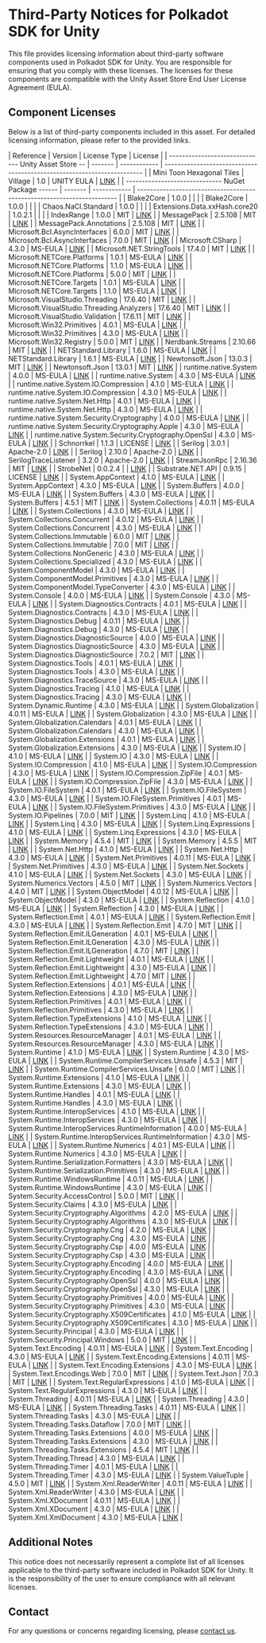 # Third-Party Notices for Polkadot SDK for Unity

This file provides licensing information about third-party software components used in Polkadot SDK for Unity. You are responsible for ensuring that you
comply with these licenses. The licenses for these components are compatible with the Unity Asset Store End User License Agreement (EULA).

## Component Licenses

Below is a list of third-party components included in this asset. For detailed licensing information, please refer to the provided links.

 | Reference                                           | Version | License Type | License                                                                 | 
 | ------------------------------ Unity Asset Store -- | ------- | ------------ | ----------------------------------------------------------------------- | 
 | Mini Toon Hexagonal Tiles | Village                 | 1.0     | UNITY EULA   | [LINK](https://unity.com/legal/as-terms)                                | 
 | ------------------------------ NuGet Package ------ | ------- | ------------ | ----------------------------------------------------------------------- |
 | Blake2Core                                          | 1.0.0   |              |                                                                         | 
 | Blake2Core                                          | 1.0.0   |              |                                                                         | 
 | Chaos.NaCl.Standard                                 | 1.0.0   |              |                                                                         | 
 | Extensions.Data.xxHash.core20                       | 1.0.2.1 |              |                                                                         | 
 | IndexRange                                          | 1.0.0   | MIT          | [LINK](https://licenses.nuget.org/MIT)                                  | 
 | MessagePack                                         | 2.5.108 | MIT          | [LINK](https://licenses.nuget.org/MIT)                                  | 
 | MessagePack.Annotations                             | 2.5.108 | MIT          | [LINK](https://licenses.nuget.org/MIT)                                  | 
 | Microsoft.Bcl.AsyncInterfaces                       | 6.0.0   | MIT          | [LINK](https://licenses.nuget.org/MIT)                                  | 
 | Microsoft.Bcl.AsyncInterfaces                       | 7.0.0   | MIT          | [LINK](https://licenses.nuget.org/MIT)                                  | 
 | Microsoft.CSharp                                    | 4.3.0   | MS-EULA      | [LINK](http://go.microsoft.com/fwlink/?LinkId=329770)                   | 
 | Microsoft.NET.StringTools                           | 17.4.0  | MIT          | [LINK](https://licenses.nuget.org/MIT)                                  | 
 | Microsoft.NETCore.Platforms                         | 1.0.1   | MS-EULA      | [LINK](http://go.microsoft.com/fwlink/?LinkId=329770)                   | 
 | Microsoft.NETCore.Platforms                         | 1.1.0   | MS-EULA      | [LINK](http://go.microsoft.com/fwlink/?LinkId=329770)                   | 
 | Microsoft.NETCore.Platforms                         | 5.0.0   | MIT          | [LINK](https://licenses.nuget.org/MIT)                                  | 
 | Microsoft.NETCore.Targets                           | 1.0.1   | MS-EULA      | [LINK](http://go.microsoft.com/fwlink/?LinkId=329770)                   | 
 | Microsoft.NETCore.Targets                           | 1.1.0   | MS-EULA      | [LINK](http://go.microsoft.com/fwlink/?LinkId=329770)                   | 
 | Microsoft.VisualStudio.Threading                    | 17.6.40 | MIT          | [LINK](https://licenses.nuget.org/MIT)                                  | 
 | Microsoft.VisualStudio.Threading.Analyzers          | 17.6.40 | MIT          | [LINK](https://licenses.nuget.org/MIT)                                  | 
 | Microsoft.VisualStudio.Validation                   | 17.6.11 | MIT          | [LINK](https://licenses.nuget.org/MIT)                                  | 
 | Microsoft.Win32.Primitives                          | 4.0.1   | MS-EULA      | [LINK](http://go.microsoft.com/fwlink/?LinkId=329770)                   | 
 | Microsoft.Win32.Primitives                          | 4.3.0   | MS-EULA      | [LINK](http://go.microsoft.com/fwlink/?LinkId=329770)                   | 
 | Microsoft.Win32.Registry                            | 5.0.0   | MIT          | [LINK](https://licenses.nuget.org/MIT)                                  | 
 | Nerdbank.Streams                                    | 2.10.66 | MIT          | [LINK](https://licenses.nuget.org/MIT)                                  | 
 | NETStandard.Library                                 | 1.6.0   | MS-EULA      | [LINK](http://go.microsoft.com/fwlink/?LinkId=329770)                   | 
 | NETStandard.Library                                 | 1.6.1   | MS-EULA      | [LINK](http://go.microsoft.com/fwlink/?LinkId=329770)                   | 
 | Newtonsoft.Json                                     | 13.0.3  | MIT          | [LINK](https://licenses.nuget.org/MIT)                                  | 
 | Newtonsoft.Json                                     | 13.0.1  | MIT          | [LINK](https://licenses.nuget.org/MIT)                                  | 
 | runtime.native.System                               | 4.0.0   | MS-EULA      | [LINK](http://go.microsoft.com/fwlink/?LinkId=329770)                   | 
 | runtime.native.System                               | 4.3.0   | MS-EULA      | [LINK](http://go.microsoft.com/fwlink/?LinkId=329770)                   | 
 | runtime.native.System.IO.Compression                | 4.1.0   | MS-EULA      | [LINK](http://go.microsoft.com/fwlink/?LinkId=329770)                   | 
 | runtime.native.System.IO.Compression                | 4.3.0   | MS-EULA      | [LINK](http://go.microsoft.com/fwlink/?LinkId=329770)                   | 
 | runtime.native.System.Net.Http                      | 4.0.1   | MS-EULA      | [LINK](http://go.microsoft.com/fwlink/?LinkId=329770)                   | 
 | runtime.native.System.Net.Http                      | 4.3.0   | MS-EULA      | [LINK](http://go.microsoft.com/fwlink/?LinkId=329770)                   | 
 | runtime.native.System.Security.Cryptography         | 4.0.0   | MS-EULA      | [LINK](http://go.microsoft.com/fwlink/?LinkId=329770)                   | 
 | runtime.native.System.Security.Cryptography.Apple   | 4.3.0   | MS-EULA      | [LINK](http://go.microsoft.com/fwlink/?LinkId=329770)                   | 
 | runtime.native.System.Security.Cryptography.OpenSsl | 4.3.0   | MS-EULA      | [LINK](http://go.microsoft.com/fwlink/?LinkId=329770)                   | 
 | Schnorrkel                                          | 1.1.3   | LICENSE      | [LINK](https://www.nuget.org/packages/Schnorrkel/1.1.3/License)         | 
 | Serilog                                             | 3.0.1   | Apache-2.0   | [LINK](https://licenses.nuget.org/Apache-2.0)                           | 
 | Serilog                                             | 2.10.0  | Apache-2.0   | [LINK](https://licenses.nuget.org/Apache-2.0)                           | 
 | SerilogTraceListener                                | 3.2.0   | Apache-2.0   | [LINK](https://www.apache.org/licenses/LICENSE-2.0)                     | 
 | StreamJsonRpc                                       | 2.16.36 | MIT          | [LINK](https://licenses.nuget.org/MIT)                                  | 
 | StrobeNet                                           | 0.0.2.4 |              | [LINK](https://github.com/Fasjeit/StrobeNet/blob/master/LICENSE)        | 
 | Substrate.NET.API                                   | 0.9.15  | LICENSE      | [LINK](https://www.nuget.org/packages/Substrate.NET.API/0.9.15/License) | 
 | System.AppContext                                   | 4.1.0   | MS-EULA      | [LINK](http://go.microsoft.com/fwlink/?LinkId=329770)                   | 
 | System.AppContext                                   | 4.3.0   | MS-EULA      | [LINK](http://go.microsoft.com/fwlink/?LinkId=329770)                   | 
 | System.Buffers                                      | 4.0.0   | MS-EULA      | [LINK](http://go.microsoft.com/fwlink/?LinkId=329770)                   | 
 | System.Buffers                                      | 4.3.0   | MS-EULA      | [LINK](http://go.microsoft.com/fwlink/?LinkId=329770)                   | 
 | System.Buffers                                      | 4.5.1   | MIT          | [LINK](https://github.com/dotnet/corefx/blob/master/LICENSE.TXT)        | 
 | System.Collections                                  | 4.0.11  | MS-EULA      | [LINK](http://go.microsoft.com/fwlink/?LinkId=329770)                   | 
 | System.Collections                                  | 4.3.0   | MS-EULA      | [LINK](http://go.microsoft.com/fwlink/?LinkId=329770)                   | 
 | System.Collections.Concurrent                       | 4.0.12  | MS-EULA      | [LINK](http://go.microsoft.com/fwlink/?LinkId=329770)                   | 
 | System.Collections.Concurrent                       | 4.3.0   | MS-EULA      | [LINK](http://go.microsoft.com/fwlink/?LinkId=329770)                   | 
 | System.Collections.Immutable                        | 6.0.0   | MIT          | [LINK](https://licenses.nuget.org/MIT)                                  | 
 | System.Collections.Immutable                        | 7.0.0   | MIT          | [LINK](https://licenses.nuget.org/MIT)                                  | 
 | System.Collections.NonGeneric                       | 4.3.0   | MS-EULA      | [LINK](http://go.microsoft.com/fwlink/?LinkId=329770)                   | 
 | System.Collections.Specialized                      | 4.3.0   | MS-EULA      | [LINK](http://go.microsoft.com/fwlink/?LinkId=329770)                   | 
 | System.ComponentModel                               | 4.3.0   | MS-EULA      | [LINK](http://go.microsoft.com/fwlink/?LinkId=329770)                   | 
 | System.ComponentModel.Primitives                    | 4.3.0   | MS-EULA      | [LINK](http://go.microsoft.com/fwlink/?LinkId=329770)                   | 
 | System.ComponentModel.TypeConverter                 | 4.3.0   | MS-EULA      | [LINK](http://go.microsoft.com/fwlink/?LinkId=329770)                   | 
 | System.Console                                      | 4.0.0   | MS-EULA      | [LINK](http://go.microsoft.com/fwlink/?LinkId=329770)                   | 
 | System.Console                                      | 4.3.0   | MS-EULA      | [LINK](http://go.microsoft.com/fwlink/?LinkId=329770)                   | 
 | System.Diagnostics.Contracts                        | 4.0.1   | MS-EULA      | [LINK](http://go.microsoft.com/fwlink/?LinkId=329770)                   | 
 | System.Diagnostics.Contracts                        | 4.3.0   | MS-EULA      | [LINK](http://go.microsoft.com/fwlink/?LinkId=329770)                   | 
 | System.Diagnostics.Debug                            | 4.0.11  | MS-EULA      | [LINK](http://go.microsoft.com/fwlink/?LinkId=329770)                   | 
 | System.Diagnostics.Debug                            | 4.3.0   | MS-EULA      | [LINK](http://go.microsoft.com/fwlink/?LinkId=329770)                   | 
 | System.Diagnostics.DiagnosticSource                 | 4.0.0   | MS-EULA      | [LINK](http://go.microsoft.com/fwlink/?LinkId=329770)                   | 
 | System.Diagnostics.DiagnosticSource                 | 4.3.0   | MS-EULA      | [LINK](http://go.microsoft.com/fwlink/?LinkId=329770)                   | 
 | System.Diagnostics.DiagnosticSource                 | 7.0.2   | MIT          | [LINK](https://licenses.nuget.org/MIT)                                  | 
 | System.Diagnostics.Tools                            | 4.0.1   | MS-EULA      | [LINK](http://go.microsoft.com/fwlink/?LinkId=329770)                   | 
 | System.Diagnostics.Tools                            | 4.3.0   | MS-EULA      | [LINK](http://go.microsoft.com/fwlink/?LinkId=329770)                   | 
 | System.Diagnostics.TraceSource                      | 4.3.0   | MS-EULA      | [LINK](http://go.microsoft.com/fwlink/?LinkId=329770)                   | 
 | System.Diagnostics.Tracing                          | 4.1.0   | MS-EULA      | [LINK](http://go.microsoft.com/fwlink/?LinkId=329770)                   | 
 | System.Diagnostics.Tracing                          | 4.3.0   | MS-EULA      | [LINK](http://go.microsoft.com/fwlink/?LinkId=329770)                   | 
 | System.Dynamic.Runtime                              | 4.3.0   | MS-EULA      | [LINK](http://go.microsoft.com/fwlink/?LinkId=329770)                   | 
 | System.Globalization                                | 4.0.11  | MS-EULA      | [LINK](http://go.microsoft.com/fwlink/?LinkId=329770)                   | 
 | System.Globalization                                | 4.3.0   | MS-EULA      | [LINK](http://go.microsoft.com/fwlink/?LinkId=329770)                   | 
 | System.Globalization.Calendars                      | 4.0.1   | MS-EULA      | [LINK](http://go.microsoft.com/fwlink/?LinkId=329770)                   | 
 | System.Globalization.Calendars                      | 4.3.0   | MS-EULA      | [LINK](http://go.microsoft.com/fwlink/?LinkId=329770)                   | 
 | System.Globalization.Extensions                     | 4.0.1   | MS-EULA      | [LINK](http://go.microsoft.com/fwlink/?LinkId=329770)                   | 
 | System.Globalization.Extensions                     | 4.3.0   | MS-EULA      | [LINK](http://go.microsoft.com/fwlink/?LinkId=329770)                   | 
 | System.IO                                           | 4.1.0   | MS-EULA      | [LINK](http://go.microsoft.com/fwlink/?LinkId=329770)                   | 
 | System.IO                                           | 4.3.0   | MS-EULA      | [LINK](http://go.microsoft.com/fwlink/?LinkId=329770)                   | 
 | System.IO.Compression                               | 4.1.0   | MS-EULA      | [LINK](http://go.microsoft.com/fwlink/?LinkId=329770)                   | 
 | System.IO.Compression                               | 4.3.0   | MS-EULA      | [LINK](http://go.microsoft.com/fwlink/?LinkId=329770)                   | 
 | System.IO.Compression.ZipFile                       | 4.0.1   | MS-EULA      | [LINK](http://go.microsoft.com/fwlink/?LinkId=329770)                   | 
 | System.IO.Compression.ZipFile                       | 4.3.0   | MS-EULA      | [LINK](http://go.microsoft.com/fwlink/?LinkId=329770)                   | 
 | System.IO.FileSystem                                | 4.0.1   | MS-EULA      | [LINK](http://go.microsoft.com/fwlink/?LinkId=329770)                   | 
 | System.IO.FileSystem                                | 4.3.0   | MS-EULA      | [LINK](http://go.microsoft.com/fwlink/?LinkId=329770)                   | 
 | System.IO.FileSystem.Primitives                     | 4.0.1   | MS-EULA      | [LINK](http://go.microsoft.com/fwlink/?LinkId=329770)                   | 
 | System.IO.FileSystem.Primitives                     | 4.3.0   | MS-EULA      | [LINK](http://go.microsoft.com/fwlink/?LinkId=329770)                   | 
 | System.IO.Pipelines                                 | 7.0.0   | MIT          | [LINK](https://licenses.nuget.org/MIT)                                  | 
 | System.Linq                                         | 4.1.0   | MS-EULA      | [LINK](http://go.microsoft.com/fwlink/?LinkId=329770)                   | 
 | System.Linq                                         | 4.3.0   | MS-EULA      | [LINK](http://go.microsoft.com/fwlink/?LinkId=329770)                   | 
 | System.Linq.Expressions                             | 4.1.0   | MS-EULA      | [LINK](http://go.microsoft.com/fwlink/?LinkId=329770)                   | 
 | System.Linq.Expressions                             | 4.3.0   | MS-EULA      | [LINK](http://go.microsoft.com/fwlink/?LinkId=329770)                   | 
 | System.Memory                                       | 4.5.4   | MIT          | [LINK](https://github.com/dotnet/corefx/blob/master/LICENSE.TXT)        | 
 | System.Memory                                       | 4.5.5   | MIT          | [LINK](https://github.com/dotnet/corefx/blob/master/LICENSE.TXT)        | 
 | System.Net.Http                                     | 4.1.0   | MS-EULA      | [LINK](http://go.microsoft.com/fwlink/?LinkId=329770)                   | 
 | System.Net.Http                                     | 4.3.0   | MS-EULA      | [LINK](http://go.microsoft.com/fwlink/?LinkId=329770)                   | 
 | System.Net.Primitives                               | 4.0.11  | MS-EULA      | [LINK](http://go.microsoft.com/fwlink/?LinkId=329770)                   | 
 | System.Net.Primitives                               | 4.3.0   | MS-EULA      | [LINK](http://go.microsoft.com/fwlink/?LinkId=329770)                   | 
 | System.Net.Sockets                                  | 4.1.0   | MS-EULA      | [LINK](http://go.microsoft.com/fwlink/?LinkId=329770)                   | 
 | System.Net.Sockets                                  | 4.3.0   | MS-EULA      | [LINK](http://go.microsoft.com/fwlink/?LinkId=329770)                   | 
 | System.Numerics.Vectors                             | 4.5.0   | MIT          | [LINK](https://github.com/dotnet/corefx/blob/master/LICENSE.TXT)        | 
 | System.Numerics.Vectors                             | 4.4.0   | MIT          | [LINK](https://github.com/dotnet/corefx/blob/master/LICENSE.TXT)        | 
 | System.ObjectModel                                  | 4.0.12  | MS-EULA      | [LINK](http://go.microsoft.com/fwlink/?LinkId=329770)                   | 
 | System.ObjectModel                                  | 4.3.0   | MS-EULA      | [LINK](http://go.microsoft.com/fwlink/?LinkId=329770)                   | 
 | System.Reflection                                   | 4.1.0   | MS-EULA      | [LINK](http://go.microsoft.com/fwlink/?LinkId=329770)                   | 
 | System.Reflection                                   | 4.3.0   | MS-EULA      | [LINK](http://go.microsoft.com/fwlink/?LinkId=329770)                   | 
 | System.Reflection.Emit                              | 4.0.1   | MS-EULA      | [LINK](http://go.microsoft.com/fwlink/?LinkId=329770)                   | 
 | System.Reflection.Emit                              | 4.3.0   | MS-EULA      | [LINK](http://go.microsoft.com/fwlink/?LinkId=329770)                   | 
 | System.Reflection.Emit                              | 4.7.0   | MIT          | [LINK](https://licenses.nuget.org/MIT)                                  | 
 | System.Reflection.Emit.ILGeneration                 | 4.0.1   | MS-EULA      | [LINK](http://go.microsoft.com/fwlink/?LinkId=329770)                   | 
 | System.Reflection.Emit.ILGeneration                 | 4.3.0   | MS-EULA      | [LINK](http://go.microsoft.com/fwlink/?LinkId=329770)                   | 
 | System.Reflection.Emit.ILGeneration                 | 4.7.0   | MIT          | [LINK](https://licenses.nuget.org/MIT)                                  | 
 | System.Reflection.Emit.Lightweight                  | 4.0.1   | MS-EULA      | [LINK](http://go.microsoft.com/fwlink/?LinkId=329770)                   | 
 | System.Reflection.Emit.Lightweight                  | 4.3.0   | MS-EULA      | [LINK](http://go.microsoft.com/fwlink/?LinkId=329770)                   | 
 | System.Reflection.Emit.Lightweight                  | 4.7.0   | MIT          | [LINK](https://licenses.nuget.org/MIT)                                  | 
 | System.Reflection.Extensions                        | 4.0.1   | MS-EULA      | [LINK](http://go.microsoft.com/fwlink/?LinkId=329770)                   | 
 | System.Reflection.Extensions                        | 4.3.0   | MS-EULA      | [LINK](http://go.microsoft.com/fwlink/?LinkId=329770)                   | 
 | System.Reflection.Primitives                        | 4.0.1   | MS-EULA      | [LINK](http://go.microsoft.com/fwlink/?LinkId=329770)                   | 
 | System.Reflection.Primitives                        | 4.3.0   | MS-EULA      | [LINK](http://go.microsoft.com/fwlink/?LinkId=329770)                   | 
 | System.Reflection.TypeExtensions                    | 4.1.0   | MS-EULA      | [LINK](http://go.microsoft.com/fwlink/?LinkId=329770)                   | 
 | System.Reflection.TypeExtensions                    | 4.3.0   | MS-EULA      | [LINK](http://go.microsoft.com/fwlink/?LinkId=329770)                   | 
 | System.Resources.ResourceManager                    | 4.0.1   | MS-EULA      | [LINK](http://go.microsoft.com/fwlink/?LinkId=329770)                   | 
 | System.Resources.ResourceManager                    | 4.3.0   | MS-EULA      | [LINK](http://go.microsoft.com/fwlink/?LinkId=329770)                   | 
 | System.Runtime                                      | 4.1.0   | MS-EULA      | [LINK](http://go.microsoft.com/fwlink/?LinkId=329770)                   | 
 | System.Runtime                                      | 4.3.0   | MS-EULA      | [LINK](http://go.microsoft.com/fwlink/?LinkId=329770)                   | 
 | System.Runtime.CompilerServices.Unsafe              | 4.5.3   | MIT          | [LINK](https://github.com/dotnet/corefx/blob/master/LICENSE.TXT)        | 
 | System.Runtime.CompilerServices.Unsafe              | 6.0.0   | MIT          | [LINK](https://licenses.nuget.org/MIT)                                  | 
 | System.Runtime.Extensions                           | 4.1.0   | MS-EULA      | [LINK](http://go.microsoft.com/fwlink/?LinkId=329770)                   | 
 | System.Runtime.Extensions                           | 4.3.0   | MS-EULA      | [LINK](http://go.microsoft.com/fwlink/?LinkId=329770)                   | 
 | System.Runtime.Handles                              | 4.0.1   | MS-EULA      | [LINK](http://go.microsoft.com/fwlink/?LinkId=329770)                   | 
 | System.Runtime.Handles                              | 4.3.0   | MS-EULA      | [LINK](http://go.microsoft.com/fwlink/?LinkId=329770)                   | 
 | System.Runtime.InteropServices                      | 4.1.0   | MS-EULA      | [LINK](http://go.microsoft.com/fwlink/?LinkId=329770)                   | 
 | System.Runtime.InteropServices                      | 4.3.0   | MS-EULA      | [LINK](http://go.microsoft.com/fwlink/?LinkId=329770)                   | 
 | System.Runtime.InteropServices.RuntimeInformation   | 4.0.0   | MS-EULA      | [LINK](http://go.microsoft.com/fwlink/?LinkId=329770)                   | 
 | System.Runtime.InteropServices.RuntimeInformation   | 4.3.0   | MS-EULA      | [LINK](http://go.microsoft.com/fwlink/?LinkId=329770)                   | 
 | System.Runtime.Numerics                             | 4.0.1   | MS-EULA      | [LINK](http://go.microsoft.com/fwlink/?LinkId=329770)                   | 
 | System.Runtime.Numerics                             | 4.3.0   | MS-EULA      | [LINK](http://go.microsoft.com/fwlink/?LinkId=329770)                   | 
 | System.Runtime.Serialization.Formatters             | 4.3.0   | MS-EULA      | [LINK](http://go.microsoft.com/fwlink/?LinkId=329770)                   | 
 | System.Runtime.Serialization.Primitives             | 4.3.0   | MS-EULA      | [LINK](http://go.microsoft.com/fwlink/?LinkId=329770)                   | 
 | System.Runtime.WindowsRuntime                       | 4.0.11  | MS-EULA      | [LINK](http://go.microsoft.com/fwlink/?LinkId=329770)                   | 
 | System.Runtime.WindowsRuntime                       | 4.3.0   | MS-EULA      | [LINK](http://go.microsoft.com/fwlink/?LinkId=329770)                   | 
 | System.Security.AccessControl                       | 5.0.0   | MIT          | [LINK](https://licenses.nuget.org/MIT)                                  | 
 | System.Security.Claims                              | 4.3.0   | MS-EULA      | [LINK](http://go.microsoft.com/fwlink/?LinkId=329770)                   | 
 | System.Security.Cryptography.Algorithms             | 4.2.0   | MS-EULA      | [LINK](http://go.microsoft.com/fwlink/?LinkId=329770)                   | 
 | System.Security.Cryptography.Algorithms             | 4.3.0   | MS-EULA      | [LINK](http://go.microsoft.com/fwlink/?LinkId=329770)                   | 
 | System.Security.Cryptography.Cng                    | 4.2.0   | MS-EULA      | [LINK](http://go.microsoft.com/fwlink/?LinkId=329770)                   | 
 | System.Security.Cryptography.Cng                    | 4.3.0   | MS-EULA      | [LINK](http://go.microsoft.com/fwlink/?LinkId=329770)                   | 
 | System.Security.Cryptography.Csp                    | 4.0.0   | MS-EULA      | [LINK](http://go.microsoft.com/fwlink/?LinkId=329770)                   | 
 | System.Security.Cryptography.Csp                    | 4.3.0   | MS-EULA      | [LINK](http://go.microsoft.com/fwlink/?LinkId=329770)                   | 
 | System.Security.Cryptography.Encoding               | 4.0.0   | MS-EULA      | [LINK](http://go.microsoft.com/fwlink/?LinkId=329770)                   | 
 | System.Security.Cryptography.Encoding               | 4.3.0   | MS-EULA      | [LINK](http://go.microsoft.com/fwlink/?LinkId=329770)                   | 
 | System.Security.Cryptography.OpenSsl                | 4.0.0   | MS-EULA      | [LINK](http://go.microsoft.com/fwlink/?LinkId=329770)                   | 
 | System.Security.Cryptography.OpenSsl                | 4.3.0   | MS-EULA      | [LINK](http://go.microsoft.com/fwlink/?LinkId=329770)                   | 
 | System.Security.Cryptography.Primitives             | 4.0.0   | MS-EULA      | [LINK](http://go.microsoft.com/fwlink/?LinkId=329770)                   | 
 | System.Security.Cryptography.Primitives             | 4.3.0   | MS-EULA      | [LINK](http://go.microsoft.com/fwlink/?LinkId=329770)                   | 
 | System.Security.Cryptography.X509Certificates       | 4.1.0   | MS-EULA      | [LINK](http://go.microsoft.com/fwlink/?LinkId=329770)                   | 
 | System.Security.Cryptography.X509Certificates       | 4.3.0   | MS-EULA      | [LINK](http://go.microsoft.com/fwlink/?LinkId=329770)                   | 
 | System.Security.Principal                           | 4.3.0   | MS-EULA      | [LINK](http://go.microsoft.com/fwlink/?LinkId=329770)                   | 
 | System.Security.Principal.Windows                   | 5.0.0   | MIT          | [LINK](https://licenses.nuget.org/MIT)                                  | 
 | System.Text.Encoding                                | 4.0.11  | MS-EULA      | [LINK](http://go.microsoft.com/fwlink/?LinkId=329770)                   | 
 | System.Text.Encoding                                | 4.3.0   | MS-EULA      | [LINK](http://go.microsoft.com/fwlink/?LinkId=329770)                   | 
 | System.Text.Encoding.Extensions                     | 4.0.11  | MS-EULA      | [LINK](http://go.microsoft.com/fwlink/?LinkId=329770)                   | 
 | System.Text.Encoding.Extensions                     | 4.3.0   | MS-EULA      | [LINK](http://go.microsoft.com/fwlink/?LinkId=329770)                   | 
 | System.Text.Encodings.Web                           | 7.0.0   | MIT          | [LINK](https://licenses.nuget.org/MIT)                                  | 
 | System.Text.Json                                    | 7.0.3   | MIT          | [LINK](https://licenses.nuget.org/MIT)                                  | 
 | System.Text.RegularExpressions                      | 4.1.0   | MS-EULA      | [LINK](http://go.microsoft.com/fwlink/?LinkId=329770)                   | 
 | System.Text.RegularExpressions                      | 4.3.0   | MS-EULA      | [LINK](http://go.microsoft.com/fwlink/?LinkId=329770)                   | 
 | System.Threading                                    | 4.0.11  | MS-EULA      | [LINK](http://go.microsoft.com/fwlink/?LinkId=329770)                   | 
 | System.Threading                                    | 4.3.0   | MS-EULA      | [LINK](http://go.microsoft.com/fwlink/?LinkId=329770)                   | 
 | System.Threading.Tasks                              | 4.0.11  | MS-EULA      | [LINK](http://go.microsoft.com/fwlink/?LinkId=329770)                   | 
 | System.Threading.Tasks                              | 4.3.0   | MS-EULA      | [LINK](http://go.microsoft.com/fwlink/?LinkId=329770)                   | 
 | System.Threading.Tasks.Dataflow                     | 7.0.0   | MIT          | [LINK](https://licenses.nuget.org/MIT)                                  | 
 | System.Threading.Tasks.Extensions                   | 4.0.0   | MS-EULA      | [LINK](http://go.microsoft.com/fwlink/?LinkId=329770)                   | 
 | System.Threading.Tasks.Extensions                   | 4.3.0   | MS-EULA      | [LINK](http://go.microsoft.com/fwlink/?LinkId=329770)                   | 
 | System.Threading.Tasks.Extensions                   | 4.5.4   | MIT          | [LINK](https://github.com/dotnet/corefx/blob/master/LICENSE.TXT)        | 
 | System.Threading.Thread                             | 4.3.0   | MS-EULA      | [LINK](http://go.microsoft.com/fwlink/?LinkId=329770)                   | 
 | System.Threading.Timer                              | 4.0.1   | MS-EULA      | [LINK](http://go.microsoft.com/fwlink/?LinkId=329770)                   | 
 | System.Threading.Timer                              | 4.3.0   | MS-EULA      | [LINK](http://go.microsoft.com/fwlink/?LinkId=329770)                   | 
 | System.ValueTuple                                   | 4.5.0   | MIT          | [LINK](https://github.com/dotnet/corefx/blob/master/LICENSE.TXT)        | 
 | System.Xml.ReaderWriter                             | 4.0.11  | MS-EULA      | [LINK](http://go.microsoft.com/fwlink/?LinkId=329770)                   | 
 | System.Xml.ReaderWriter                             | 4.3.0   | MS-EULA      | [LINK](http://go.microsoft.com/fwlink/?LinkId=329770)                   | 
 | System.Xml.XDocument                                | 4.0.11  | MS-EULA      | [LINK](http://go.microsoft.com/fwlink/?LinkId=329770)                   | 
 | System.Xml.XDocument                                | 4.3.0   | MS-EULA      | [LINK](http://go.microsoft.com/fwlink/?LinkId=329770)                   | 
 | System.Xml.XmlDocument                              | 4.3.0   | MS-EULA      | [LINK](http://go.microsoft.com/fwlink/?LinkId=329770)                   | 

## Additional Notes

This notice does not necessarily represent a complete list of all licenses applicable to the third-party software included in Polkadot SDK for Unity. It is
the responsibility of the user to ensure compliance with all relevant licenses.

## Contact

For any questions or concerns regarding licensing, please [contact us](https://github.com/SubstrateGaming/Polkadot.Unity.SDK/wiki/Support-and-Contact).

